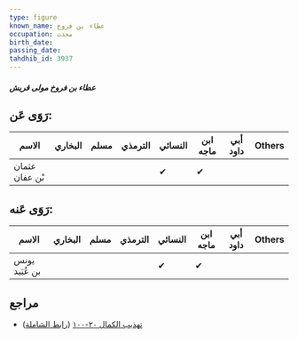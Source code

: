 ```yaml
---
type: figure
known_name: عطاء بن فروخ
occupation: محدث
birth_date:
passing_date:
tahdhib_id: 3937
---
```

##### عطاء بن فروخ مولى قريش

## رَوَى عَن:
| الاسم          | البخاري | مسلم | الترمذي | النسائي | ابن ماجه | أبي داود | Others |
| -------------- | ------- | ---- | ------- | ------- | -------- | -------- | ------ |
| عثمان بْن عفان |         |      |         | ✔       | ✔        |          |        |
## رَوَى عَنه:
| الاسم          | البخاري | مسلم | الترمذي | النسائي | ابن ماجه | أبي داود | Others |
| -------------- | ------- | ---- | ------- | ------- | -------- | -------- | ------ |
| يونس بن عُبَيد |         |      |         | ✔       | ✔        |          |        |
## مراجع
- [تهذيب الكمال ٢٠-١٠٠](obsidian://open?vault=Tahdhib-al-Kamal&file=Figures/٣٩٣٧-عطاء%20بن%20فروخ%20مولى%20قريش) ([رابط الشاملة](https://shamela.ws/book/3722/10230))